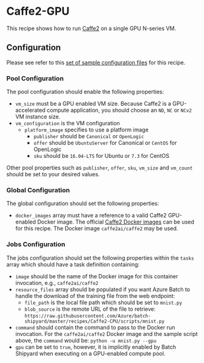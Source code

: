 # Caffe2-GPU
This recipe shows how to run [Caffe2](https://caffe2.ai/) on a single GPU
N-series VM.

## Configuration
Please see refer to this [set of sample configuration files](./config) for
this recipe.

### Pool Configuration
The pool configuration should enable the following properties:
* `vm_size` must be a GPU enabled VM size. Because Caffe2 is a GPU-accelerated
compute application, you should choose an `ND`, `NC` or `NCv2` VM instance
size.
* `vm_configuration` is the VM configuration
  * `platform_image` specifies to use a platform image
    * `publisher` should be `Canonical` or `OpenLogic`
    * `offer` should be `UbuntuServer` for Canonical or `CentOS` for OpenLogic
    * `sku` should be `16.04-LTS` for Ubuntu or `7.3` for CentOS

Other pool properties such as `publisher`, `offer`, `sku`, `vm_size` and
`vm_count` should be set to your desired values.

### Global Configuration
The global configuration should set the following properties:
* `docker_images` array must have a reference to a valid Caffe2 GPU-enabled
Docker image. The official [Caffe2 Docker images](https://hub.docker.com/r/caffe2ai/caffe2/)
can be used for this recipe. The Docker image `caffe2ai/caffe2` may be used.

### Jobs Configuration
The jobs configuration should set the following properties within the `tasks`
array which should have a task definition containing:
* `image` should be the name of the Docker image for this container
invocation, e.g., `caffe2ai/caffe2`
* `resource_files` array should be populated if you want Azure Batch to handle
the download of the training file from the web endpoint:
  * `file_path` is the local file path which should be set to
    `mnist.py`
  * `blob_source` is the remote URL of the file to retrieve:
    `https://raw.githubusercontent.com/Azure/batch-shipyard/master/recipes/Caffe2-CPU/scripts/mnist.py`
* `command` should contain the command to pass to the Docker run invocation.
For the `caffe2ai/caffe2` Docker image and the sample script above, the
`command` would be: `python -u mnist.py --gpu`
* `gpu` can be set to `true`, however, it is implicitly enabled by Batch
Shipyard when executing on a GPU-enabled compute pool.
